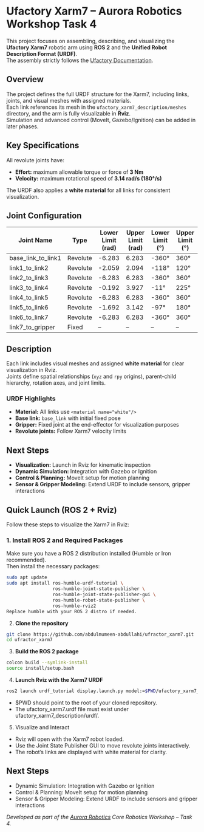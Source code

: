 # Ufactory Xarm7 – Aurora Robotics Workshop Task 4

This project focuses on assembling, describing, and visualizing the **Ufactory Xarm7** robotic arm using **ROS 2** and the **Unified Robot Description Format (URDF)**.  
The assembly strictly follows the [Ufactory Documentation](https://docs.ufactory.cc/user_manual/ufactoryStudio/11.technical_specifications.html).



## Overview

The project defines the full URDF structure for the Xarm7, including links, joints, and visual meshes with assigned materials.  
Each link references its mesh in the `ufactory_xarm7_description/meshes` directory, and the arm is fully visualizable in **Rviz**.  
Simulation and advanced control (MoveIt, Gazebo/Ignition) can be added in later phases.


## Key Specifications

All revolute joints have:

- **Effort:** maximum allowable torque or force of **3 Nm**  
- **Velocity:** maximum rotational speed of **3.14 rad/s (180°/s)**  

The URDF also applies a **white material** for all links for consistent visualization.


## Joint Configuration

| Joint Name           | Type      | Lower Limit (rad) | Upper Limit (rad) | Lower Limit (°) | Upper Limit (°) |
|----------------------|-----------|------------------|------------------|----------------|----------------|
| base_link_to_link1   | Revolute  | -6.283           | 6.283            | -360°          | 360°           |
| link1_to_link2       | Revolute  | -2.059           | 2.094            | -118°          | 120°           |
| link2_to_link3       | Revolute  | -6.283           | 6.283            | -360°          | 360°           |
| link3_to_link4       | Revolute  | -0.192           | 3.927            | -11°           | 225°           |
| link4_to_link5       | Revolute  | -6.283           | 6.283            | -360°          | 360°           |
| link5_to_link6       | Revolute  | -1.692           | 3.142            | -97°           | 180°           |
| link6_to_link7       | Revolute  | -6.283           | 6.283            | -360°          | 360°           |
| link7_to_gripper     | Fixed     | –                | –                | –              | –              |

## Description

Each link includes visual meshes and assigned **white material** for clear visualization in Rviz.  
Joints define spatial relationships (`xyz` and `rpy` origins), parent-child hierarchy, rotation axes, and joint limits.

### URDF Highlights

- **Material:** All links use `<material name="white"/>`  
- **Base link:** `base_link` with initial fixed pose  
- **Gripper:** Fixed joint at the end-effector for visualization purposes  
- **Revolute joints:** Follow Xarm7 velocity limits  

## Next Steps

- **Visualization:** Launch in Rviz for kinematic inspection  
- **Dynamic Simulation:** Integration with Gazebo or Ignition  
- **Control & Planning:** MoveIt setup for motion planning  
- **Sensor & Gripper Modeling:** Extend URDF to include sensors, gripper interactions 

## Quick Launch (ROS 2 + Rviz)

Follow these steps to visualize the Xarm7 in Rviz:

### 1. Install ROS 2 and Required Packages

Make sure you have a ROS 2 distribution installed (Humble or Iron recommended).  
Then install the necessary packages:

```bash
sudo apt update
sudo apt install ros-humble-urdf-tutorial \
                 ros-humble-joint-state-publisher \
                 ros-humble-joint-state-publisher-gui \
                 ros-humble-robot-state-publisher \
                 ros-humble-rviz2
Replace humble with your ROS 2 distro if needed.
```

2. **Clone the repository**  

```bash
git clone https://github.com/abdulmumeen-abdullahi/ufractor_xarm7.git
cd ufractor_xarm7
```

3. **Build the ROS 2 package**

```bash
colcon build --symlink-install
source install/setup.bash
```

4. **Launch Rviz with the Xarm7 URDF**

```bash
ros2 launch urdf_tutorial display.launch.py model:=$PWD/ufactory_xarm7_description/urdf/ufactory_xarm7.urdf
```
- $PWD should point to the root of your cloned repository.
- The ufactory_xarm7.urdf file must exist under ufactory_xarm7_description/urdf/.

5. Visualize and Interact

- Rviz will open with the Xarm7 robot loaded.
- Use the Joint State Publisher GUI to move revolute joints interactively.
- The robot’s links are displayed with white material for clarity.


## Next Steps

- Dynamic Simulation: Integration with Gazebo or Ignition
- Control & Planning: MoveIt setup for motion planning
- Sensor & Gripper Modeling: Extend URDF to include sensors and gripper interactions

*Developed as part of the [Aurora Robotics](https://ng.linkedin.com/company/aurora-robotics-in) Core Robotics Workshop – Task 4.*
